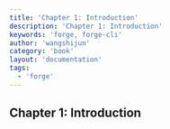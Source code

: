 ```yaml
---
title: 'Chapter 1: Introduction'
description: 'Chapter 1: Introduction'
keywords: 'forge, forge-cli'
author: 'wangshijun'
category: 'book'
layout: 'documentation'
tags:
  - 'forge'
---
```


## Chapter 1: Introduction
